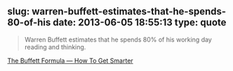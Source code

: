 slug: warren-buffett-estimates-that-he-spends-80-of-his
date: 2013-06-05 18:55:13
type: quote
---

> Warren Buffett estimates that he spends 80% of his working day reading and thinking.

[The Buffett Formula — How To Get Smarter](http://www.farnamstreetblog.com/2013/05/the-buffett-formula-how-to-get-smarter)
